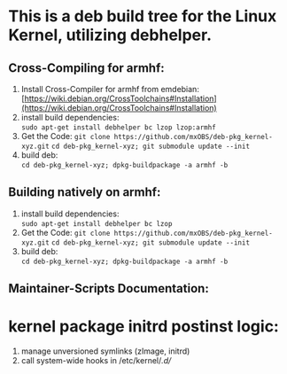# This is a deb build tree for the Linux Kernel, utilizing debhelper.

## Cross-Compiling for armhf:  
1.  Install Cross-Compiler for armhf from emdebian:
    [https://wiki.debian.org/CrossToolchains#Installation](https://wiki.debian.org/CrossToolchains#Installation)
2.  install build dependencies:  
    `sudo apt-get install debhelper bc lzop lzop:armhf`
3.  Get the Code:
    `git clone https://github.com/mxOBS/deb-pkg_kernel-xyz.git`
    `cd deb-pkg_kernel-xyz; git submodule update --init`
4.  build deb:  
    `cd deb-pkg_kernel-xyz; dpkg-buildpackage -a armhf -b`

## Building natively on armhf:
1.  install build dependencies:  
    `sudo apt-get install debhelper bc lzop`
2.  Get the Code:
    `git clone https://github.com/mxOBS/deb-pkg_kernel-xyz.git`
    `cd deb-pkg_kernel-xyz; git submodule update --init`
3.  build deb:  
    `cd deb-pkg_kernel-xyz; dpkg-buildpackage -a armhf -b`

## Maintainer-Scripts Documentation:
# kernel package initrd postinst logic:
1.  manage unversioned symlinks (zImage, initrd)
2.  call system-wide hooks in /etc/kernel/*.d/*
